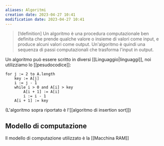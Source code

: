 ```yaml
---
aliases: Algoritmi
creation date: 2023-04-27 10:41
modification date: 2023-04-27 10:41
---
```


> [!definition]
> Un algoritmo è una procedura computazionale ben definita che prende qualche valore o insieme di valori come input, e produce alcuni valori come output. Un'algoritmo è quindi una sequenza di passi computazionali che trasforma l'input in output.


Un algoritmo può essere scritto in diversi [[Linguaggio|linguaggi]], noi utilizziamo lo [[pesudocodice]]:

```clike
for j := 2 to A.length
	key := A[j]
	i := j - 1
	while i > 0 and A[i] > key
		A[i + 1] := A[i]
		i := i - 1
	A[i + 1] := key
```

(L'algoritmo sopra riportato è l'[[algoritmo di insertion sort]])

## Modello di computazione
Il modello di computazione utilizzato è la [[Macchina RAM]]